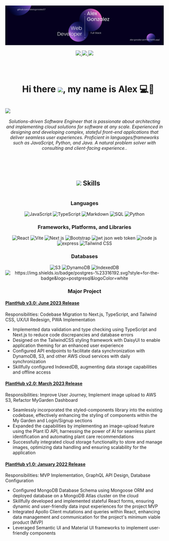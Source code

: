 ![I am a Full Stack Web Developer](https://github.com/AlexisGonzalez07/AlexisGonzalez07/blob/main/Banner.jpg)
<p align="center">
  <a href="https://alex-gonzalez-portfolio.netlify.app/" target="_blank">
      <img src="https://img.shields.io/badge/Portfolio-678666?&style=for-the-badge&logoColor=white">
  </a>
  <a href="https://www.linkedin.com/in/alexis-gonzalez-07/" target="_blank">
    <img src="https://img.shields.io/badge/linkedin-678666?&style=for-the-badge&logo=linkedin&logoColor=white">
  </a>

  <a href="mailto:alexis.gonzalez07@gmail.com">
    <img src="https://img.shields.io/badge/SEND%20MAIL-678666?&style=for-the-badge&logo=MAIL.RU&logoColor=white">
   </a>
</p>

<br>

<div id="user-content-toc">
  <ul align="center">
    <summary><h1 style="display: inline-block">Hi there <img src="https://media.giphy.com/media/hvRJCLFzcasrR4ia7z/giphy.gif" width="30">, my name is Alex 💻🥋</h1></summary>
  </ul>
</div>

<img src="https://user-images.githubusercontent.com/73097560/115834477-dbab4500-a447-11eb-908a-139a6edaec5c.gif">

<p align="center"><em>Solutions-driven Software Engineer that is passionate about architecting and implementing cloud solutions for software at any scale. Experienced in designing and developing complex, stateful front-end applications that deliver seamless user experiences. Proficient in languages/frameworks such as JavaScript, Python, and Java. A natural problem solver with consulting and client-facing experience.</em>.</p>
<br>

<br>

<div id="user-content-toc">
  <ul align="center">
    <summary><h2 style="display: inline-block"><img src="https://media2.giphy.com/media/QssGEmpkyEOhBCb7e1/giphy.gif?cid=ecf05e47a0n3gi1bfqntqmob8g9aid1oyj2wr3ds3mg700bl&rid=giphy.gif" width ="20"> Skills</h2></summary>
  </ul>
</div>

<h3 align="center">Languages</h3>
<p align="center">
  <img alt="JavaScript" src="https://img.shields.io/badge/javascript-%23323330.svg?style=for-the-badge&logo=javascript&logoColor=%23F7DF1E">
  <img alt="TypeScript" src="https://img.shields.io/badge/typescript-%23007ACC.svg?style=for-the-badge&logo=typescript&logoColor=white">
  <img alt="Markdown" src="https://img.shields.io/badge/html5-%23E34F26.svg?style=for-the-badge&logo=html5&logoColor=white">
  <img alt="SQL" src="https://img.shields.io/badge/css3-%231572B6.svg?style=for-the-badge&logo=css3&logoColor=white">
  <img alt="Python" src="https://img.shields.io/badge/python-3670A0?style=for-the-badge&logo=python&logoColor=ffdd54">
</p>

<h3 align="center">Frameworks, Platforms, and Libraries</h3>
<p align="center">
  <img alt="React" src="https://img.shields.io/badge/react-%2320232a.svg?style=for-the-badge&logo=react&logoColor=%2361DAFB">
  <img alt="Vite" src="https://img.shields.io/badge/vite-%23646CFF.svg?style=for-the-badge&logo=vite&logoColor=white">
  <img alt="Next js" src="https://img.shields.io/badge/Next-black?style=for-the-badge&logo=next.js&logoColor=white">
  <img alt="Bootstrap" src="https://img.shields.io/badge/bootstrap-%238511FA.svg?style=for-the-badge&logo=bootstrap&logoColor=white">
  <img alt="jwt json web token" src="https://img.shields.io/badge/JWT-black?style=for-the-badge&logo=JSON%20web%20tokens">
  <img alt="node js" src="https://img.shields.io/badge/node.js-6DA55F?style=for-the-badge&logo=node.js&logoColor=white">
  <img alt="express" src="https://img.shields.io/badge/express.js-%23404d59.svg?style=for-the-badge&logo=express&logoColor=%2361DAFB">
  <img alt="Tailwind CSS" src="https://img.shields.io/badge/tailwindcss-%2338B2AC.svg?style=for-the-badge&logo=tailwind-css&logoColor=white">
</p>

<h3 align="center">Databases</h3>
<p align="center">
  <img src="https://img.shields.io/badge/S3-569A31?style=for-the-badge&logo=amazon-s3&logoColor=white" alt="S3">
<img src="https://img.shields.io/badge/DynamoDB-4053D6?style=for-the-badge&logo=amazon-dynamodb&logoColor=white" alt="DynamoDB">
<img src="https://img.shields.io/badge/IndexedDB-2196F3?style=for-the-badge&logo=mozilla-firefox&logoColor=white" alt="IndexedDB">
<img src="https://img.shields.io/badge/postgres-%23316192.svg?style=for-the-badge&logo=postgresql&logoColor=white" alt="https://img.shields.io/badge/postgres-%23316192.svg?style=for-the-badge&logo=postgresql&logoColor=white">
</p>


<h3 align="center">Major Project</h3>
<a href="https://next-dynamo-plant-hub.vercel.app/"><h4>PlantHub v3.0: June 2023 Release</h4></a>

Responsibilities: Codebase Migration to Next.js, TypeScript, and Tailwind CSS, UX/UI Redesign, PWA Implementation

<ul>
  <li>Implemented data validation and type checking using TypeScript and Next.js to reduce code discrepancies and database errors</li>
  <li>Designed on the TailwindCSS styling framework with DaisyUI to enable application theming for an enhanced user experience</li>
  <li>Configured API endpoints to facilitate data synchronization with DynamoDB, S3, and other AWS cloud services with daily synchronization</li>
  <li>Skillfully configured IndexedDB, augmenting data storage capabilities and offline access</li>
</ul>

<a href="https://plant-hub-refactor-client.vercel.app/"><h4>PlantHub v2.0: March 2023 Release</h4></a>

Responsibilities: Improve User Journey, Implement image upload to AWS S3, Refactor MyGarden Dashboard

<ul>
  <li>Seamlessly incorporated the styled-components library into the existing codebase, effectively enhancing the styling of components within the My Garden and Login/Signup sections</li>
  <li>Expanded the capabilities by implementing an image-upload feature using the Plant ID API, harnessing the power of AI for seamless plant identification and automating plant care recommendations</li>
  <li>Successfully integrated cloud storage functionality to store and manage images, optimizing data handling and ensuring scalability for the application</li>
</ul>

<a href="https://plant-hub-v1.vercel.app/"><h4>PlantHub v1.0: January 2022 Release</h4></a>

Responsibilities: MVP Implementation, GraphQL API Design, Database Configuration

<ul>
  <li>Configured MongoDB Database Schema using Mongoose ORM and deployed database on a MongoDB Atlas cluster on the cloud</li>
  <li>Skillfully developed and implemented stateful React forms, ensuring dynamic and user-friendly data input experiences for the project MVP</li>
  <li>Integrated Apollo Client mutations and queries within React, enhancing data management and communication for the project's minimum viable product (MVP)</li>
  <li>Leveraged Semantic UI and Material UI frameworks to implement user-friendly components</li>
</ul>

